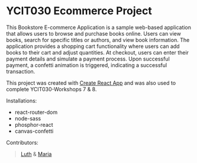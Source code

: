 # YCIT030 Ecommerce Project

This Bookstore E-commerce Application is a sample web-based application that allows users to browse and purchase books online. Users can view books, search for specific titles or authors, and view book information. The application provides a shopping cart functionality where users can add books to their cart and adjust quantities. At checkout, users can enter their payment details and simulate a payment process. Upon successful payment, a confetti animation is triggered, indicating a successful transaction.

This project was created with [Create React App](https://github.com/facebook/create-react-app) and was also used to complete YCIT030-Workshops 7 & 8.

Installations:
* react-router-dom
* node-sass
* phosphor-react
* canvas-confetti

Contributors:
> [Luth](https://github.com/panzerwaschbar) & [Maria](https://github.com/marainev)
